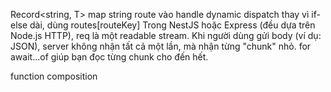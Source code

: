 Record<string, T>	map string route vào handle
dynamic dispatch	thay vì if-else dài, dùng routes[routeKey]
Trong NestJS hoặc Express (đều dựa trên Node.js HTTP), req là một readable stream.
Khi người dùng gửi body (ví dụ: JSON), server không nhận tất cả một lần, mà nhận từng "chunk" nhỏ. for await...of giúp bạn đọc từng chunk cho đến hết.

 function composition